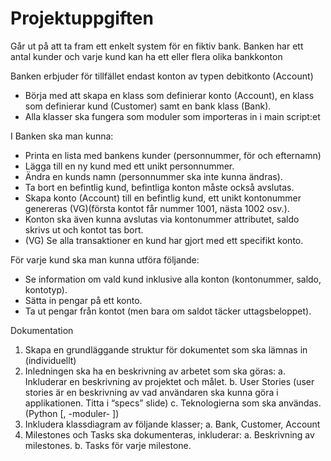 # Projektuppgiften 
Går ut på att ta fram ett enkelt system för en fiktiv bank. Banken
har ett antal kunder och varje kund kan ha ett eller flera olika bankkonton

Banken erbjuder för tillfället endast konton av typen debitkonto (Account)
- Börja med att skapa en klass som definierar konto (Account), en klass som
definierar kund (Customer) samt en bank klass (Bank).
- Alla klasser ska fungera som moduler som importeras in i main script:et

I Banken ska man kunna:
- Printa en lista med bankens kunder (personnummer, för och efternamn)
- Lägga till en ny kund med ett unikt personnummer.
- Ändra en kunds namn (personnummer ska inte kunna ändras).
- Ta bort en befintlig kund, befintliga konton måste också avslutas.
- Skapa konto (Account) till en befintlig kund, ett unikt kontonummer genereras
(VG)(första kontot får nummer 1001, nästa 1002 osv.).
- Konton ska även kunna avslutas via kontonummer attributet, saldo skrivs ut
och kontot tas bort.
- (VG) Se alla transaktioner en kund har gjort med ett specifikt konto.

För varje kund ska man kunna utföra följande:
- Se information om vald kund inklusive alla konton
(kontonummer, saldo, kontotyp).
- Sätta in pengar på ett konto.
- Ta ut pengar från kontot (men bara om saldot täcker uttagsbeloppet).

Dokumentation
1. Skapa en grundläggande struktur för dokumentet som ska lämnas in (individuellt)
2. Inledningen ska ha en beskrivning av arbetet som ska göras:
a. Inkluderar en beskrivning av projektet och målet.
b. User Stories (user stories är en beskrivning av vad användaren ska kunna göra i
applikationen. Titta i “specs” slide)
c. Teknologierna som ska användas. (Python [, -moduler- ])
3. Inkludera klassdiagram av följande klasser;
a. Bank, Customer, Account
4. Milestones och Tasks ska dokumenteras, inkluderar:
a. Beskrivning av milestones.
b. Tasks för varje milestone.
